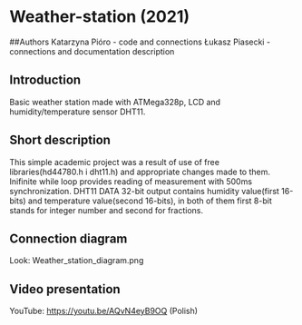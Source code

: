 # Weather-station (2021)
##Authors
Katarzyna Pióro - code and connections
Łukasz Piasecki - connections and documentation description

## Introduction
Basic weather station made with ATMega328p, LCD and humidity/temperature sensor DHT11.

## Short description
This simple academic project was a result of use of free libraries(hd44780.h i dht11.h) and appropriate changes made to them. 
Inifinite while loop provides reading of measurement with 500ms synchronization.
DHT11 DATA 32-bit output contains humidity value(first 16-bits) and temperature value(second 16-bits), in both of them first 8-bit stands for integer number and second for fractions.

## Connection diagram
Look: Weather_station_diagram.png

## Video presentation
YouTube: https://youtu.be/AQvN4eyB9OQ (Polish)
